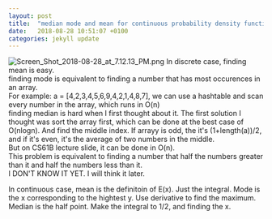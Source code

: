 ```yaml
---
layout: post
title:  "median mode and mean for continuous probability density function"
date:   2018-08-28 10:51:07 +0100
categories: jekyll update
---
```

![Screen_Shot_2018-08-28_at_7.12.13_PM.png](https://s33.postimg.cc/u5sgrt767/Screen_Shot_2018-08-28_at_7.12.13_PM.png)
In discrete case, finding mean is easy.   
finding mode is equivalent to finding a number that has most occurences in an array.  
For example: a = [4,2,3,4,5,6,9,4,2,1,4,8,7], we can use a hashtable and scan every number in the array, which runs in O(n)  
finding median is hard when I first thought about it. The first solution I thought was sort the array first, which can be done at the best case of O(nlogn). And find the middle index. If arrayy is odd, the it's (1+length(a))/2, and if it's even, it's the average of two numbers in the middle.  
But on CS61B lecture slide, it can be done in O(n).  
This problem is equivalent to finding a number that half the numbers greater than it and half the numbers less than it.  
I DON'T KNOW IT YET. I will think it later.

In continuous case, mean is the definitoin of E(x). Just the integral.
Mode is the x corresponding to the hightest y. Use derivative to find the maximum.
Median is the half point. Make the integral to 1/2, and finding the x.